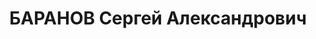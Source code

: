 ---
title: БАРАНОВ Сергей Александрович
description: "1897 року народження, с. Богородське В. Комінського повіту Московської\
  \ області. Російська Федерація, росіянин, освіта вища, безпартійний. Проживав: м.\
  \ Маріуполь Донецької області, колнія \"А'', буд. № 13, кв. 5. \n  Заарештований\
  \ 3 серпня 1937 року. Засуджений військовою колегією Верховного Суду СРСР до розстрілу.\
  \ Вирок приведений до виконання 30 жовтня 1937 року. Місце не вказано. \n  Реабілітований\
  \ у 1992 році."
---